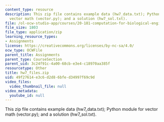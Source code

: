 ```yaml
---
content_type: resource
description: This zip file contains example data (hw7_data.txt); Python module for
  vector math (vector.py); and a solution (hw7_sol.txt).
file: /ol-ocw-studio-app/courses/20-181-computation-for-biological-engineers-fall-2006/49f27614e3c6d2d86bfed34997f69c9d_hw7_files.zip
file_size: 1803
file_type: application/zip
learning_resource_types:
- Assignments
license: https://creativecommons.org/licenses/by-nc-sa/4.0/
ocw_type: OCWFile
parent_title: Assignments
parent_type: CourseSection
parent_uid: 3c24f91c-4a00-68cb-e3e4-c18970aa385f
resourcetype: Other
title: hw7_files.zip
uid: 49f27614-e3c6-d2d8-6bfe-d34997f69c9d
video_files:
  video_thumbnail_file: null
video_metadata:
  youtube_id: null
---
```

This zip file contains example data (hw7_data.txt); Python module for vector math (vector.py); and a solution (hw7_sol.txt).